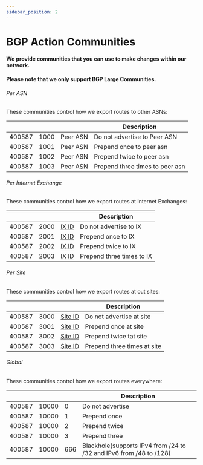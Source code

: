 ```yaml
---
sidebar_position: 2
---
```


# BGP Action Communities

#### We provide communities that you can use to make changes within our network.

#### Please note that we only support BGP Large Communities.


###### Per ASN
These communities control how we export routes to other ASNs:

|        |      |          | Description                     |
|--------|------|----------|---------------------------------|
| 400587 | 1000 | Peer ASN | Do not advertise to Peer ASN    |
| 400587 | 1001 | Peer ASN | Prepend once to peer asn        |
| 400587 | 1002 | Peer ASN | Prepend twice to peer asn       |
| 400587 | 1003 | Peer ASN | Prepend three times to peer asn |


###### Per Internet Exchange
These communities control how we export routes at Internet Exchanges:

|        |      |                                           | Description               |
|--------|------|-------------------------------------------|---------------------------|
| 400587 | 2000 | [IX ID](/docs/BGP%20Communities/IX%20IDs) | Do not advertise to IX    |
| 400587 | 2001 | [IX ID](/docs/BGP%20Communities/IX%20IDs) | Prepend once to IX        |
| 400587 | 2002 | [IX ID](/docs/BGP%20Communities/IX%20IDs) | Prepend twice to IX       |
| 400587 | 2003 | [IX ID](/docs/BGP%20Communities/IX%20IDs) | Prepend three times to IX |



###### Per Site
These communities control how we export routes at out sites:

|        |      |                                           | Description               |
|--------|------|-------------------------------------------|---------------------------|
| 400587 | 3000 | [Site ID](/docs/BGP%20Communities/Site%20IDs) | Do not advertise at site    |
| 400587 | 3001 | [Site ID](/docs/BGP%20Communities/Site%20IDs) | Prepend once at site       |
| 400587 | 3002 | [Site ID](/docs/BGP%20Communities/Site%20IDs) | Prepend twice tat site    |
| 400587 | 3003 | [Site ID](/docs/BGP%20Communities/Site%20IDs) | Prepend three times at site |

###### Global
These communities control how we export routes everywhere:

|        |       |     | Description                                                        |
|--------|-------|-----|--------------------------------------------------------------------|
| 400587 | 10000 | 0   | Do not advertise                                                   |
| 400587 | 10000 | 1   | Prepend once                                                       |
| 400587 | 10000 | 2   | Prepend twice                                                      |
| 400587 | 10000 | 3   | Prepend three                                                      |
| 400587 | 10000 | 666 | Blackhole(supports IPv4 from /24 to /32 and IPv6 from /48 to /128) |
